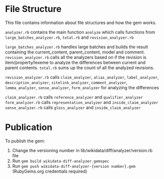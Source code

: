 # File Structure
This file contains information about file structures and how the gem works.

`analyzer.rb` contains the main function `analyze` which calls functions from `large_batches_analyzer.rb`, `total.rb` and `revision_analyzer.rb`

`large_batches_analyzer.rb` handles large batches and builds the result containing the current_content, parent_content, model and comment. 
`revision_analyzer.rb` calls all the analyzers based on if the revision is item/property/lexeme to analyze the differences between current and parent contents.
`total.rb` sums up the count of all the analyzed revisions.

`revision_analyzer.rb` calls `claim_analyzer`, `alias_analyzer`, `label_analyzer`, `description_analyzer`, `sitelink_analyzer`, `comment_analyzer`, `lemma_analyzer`, `sense_analyzer`, `form_analyzer` for analyzing the differences

`claim_analyzer.rb` calls `reference_analyzer` and `qualifier_analyzer`
`form_analyzer.rb` calls `representation_analyzer` and `inside_claim_analyzer`
`sense_analyzer.rb` calls `gloss_analyzer` and `inside_claim_analyzer`

# Publication

To publish the gem:
1. Change the versioning number in lib/wikidata/diff/analyzer/version.rb file
2. Run `gem build wikidata-diff-analyzer.gemspec`
3. Run `gem push wikidata-diff-analyzer-{version number}.gem` (RubyGems.org credentials required)